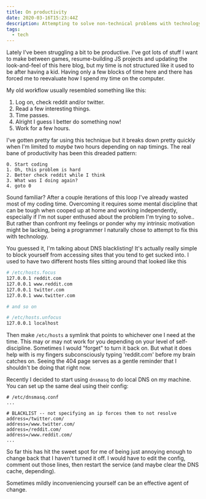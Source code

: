 ```yaml
---
title: On productivity
date: 2020-03-16T15:23:44Z
description: Attempting to solve non-technical problems with technology.
tags:
  - tech
---
```


Lately I've been struggling a bit to be productive. I've got lots of stuff I
want to make between games, resume-building JS projects and updating the
look-and-feel of this here blog, but my time is not structured like it used to
be after having a kid. Having only a few blocks of time here and there has
forced me to reevaluate how I spend my time on the computer.

My old workflow usually resembled something like this:
1. Log on, check reddit and/or twitter.
2. Read a few interesting things.
3. Time passes.
4. Alright I guess I better do something now!
5. Work for a few hours.

I've gotten pretty far using this technique but it breaks down pretty quickly
when I'm limited to _maybe_ two hours depending on nap timings. The real bane
of productivity has been this dreaded pattern:

```
0. Start coding
1. Oh, this problem is hard
2. Better check reddit while I think
3. What was I doing again?
4. goto 0
```

Sound familiar? After a couple iterations of this loop I've already wasted most
of my coding time. Overcoming it requires some mental discipline that can be
tough when cooped up at home and working independently, especially if I'm not
super enthused about the problem I'm trying to solve.. But rather than confront
my feelings or ponder why my intrinsic motivation might be lacking, being a
programmer I naturally chose to attempt to fix this with technology.

You guessed it, I'm talking about DNS blacklisting! It's actually really simple
to block yourself from accessing sites that you tend to get sucked into. I used
to have two different hosts files sitting around that looked like this
``` bash
# /etc/hosts.focus
127.0.0.1 reddit.com
127.0.0.1 www.reddit.com
127.0.0.1 twitter.com
127.0.0.1 www.twitter.com

# and so on
```
```bash
# /etc/hosts.unfocus
127.0.0.1 localhost
```

Then make `/etc/hosts` a symlink that points to whichever one I need at the
time. This may or may not work for you depending on your level of
self-discipline. Sometimes I would "forget" to turn it back on. But what it
does help with is my fingers subconsciously typing 'reddit.com' before my brain
catches on. Seeing the 404 page serves as a gentle reminder that I shouldn't be
doing that right now.

Recently I decided to start using `dnsmasq` to do local DNS on my machine. You
can set up the same deal using their config:
```
# /etc/dnsmasq.conf
...

# BLACKLIST -- not specifying an ip forces them to not resolve
address=/twitter.com/
address=/www.twitter.com/
address=/reddit.com/
address=/www.reddit.com/
...
```

So far this has hit the sweet spot for me of being just annoying enough to
change back that I haven't turned it off. I would have to edit the config,
comment out those lines, then restart the service (and maybe clear the DNS cache,
depending).

Sometimes mildly inconveniencing yourself can be an effective agent of
change.
